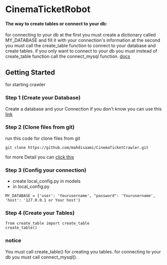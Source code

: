 # CinemaTicketRobot

#### The way to create tables or connect to your db:
for connecting to your db at the first you must create a dictionary
    called MY_DATABASE and fill it with your connection's information
    at the second you must call the create_table function to connect to your
    database and create tables.
    if you only want to connect to your db you must instead of create_table function
    call the connect_mysql function. [docs](https://docs.google.com/document/d/1vglnqYzsfDSnvUXul6yYkEiEnmbiTnO-4ky31qp4-Zk/edit?usp=sharing)
    
## Getting Started
 for starting crawler
 
### Step 1 (Create your Database)
Create a database and your Connection 
if you don't know you can use this [link](https://tecadmin.net/install-postgresql-server-on-ubuntu/)

### Step 2 (Clone files from git)

run this code for clone files from git

```
git clone https://github.com/mahdisaami/CinemaTicketCrawler.git
```
for more Detail you can [click this](https://www.atlassian.com/git/tutorials/setting-up-a-repository/git-clone)

### Step 3 (Config your connection)

* create local_config.py in models
* in local_config.py 
```
MY_DATABASE = {'user': 'Yourusername', "password": 'Yourusername', 'host': '127.0.0.1 or Your host'}
```

### Step 4 (Create your Tables)

```
from create_table import create_table
create_table()
```
### notice
You must call create_table() for creating you tables.
 for connecting to your db you must call connect_mysql().
